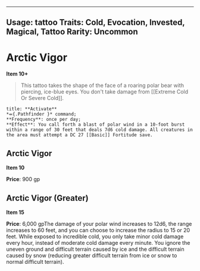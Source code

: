 
---
Usage: tattoo
Traits: Cold, Evocation, Invested, Magical, Tattoo
Rarity: Uncommon
---

# Arctic Vigor

**Item 10+**

> This tattoo takes the shape of the face of a roaring polar bear with piercing, ice-blue eyes. You don't take damage from [[Extreme Cold Or Severe Cold]].

```ad-embed-ability
title: **Activate**
*⬺{.Pathfinder }* command; 
**Frequency**: once per day;
**Effect**: You call forth a blast of polar wind in a 10-foot burst within a range of 30 feet that deals 7d6 cold damage. All creatures in the area must attempt a DC 27 [[Basic]] Fortitude save.

```

## Arctic Vigor

**Item 10**

**Price**: 900 gp

## Arctic Vigor (Greater)

**Item 15**

**Price**: 6,000 gpThe damage of your polar wind increases to 12d6, the range increases to 60 feet, and you can choose to increase the radius to 15 or 20 feet. While exposed to incredible cold, you only take minor cold damage every hour, instead of moderate cold damage every minute. You ignore the uneven ground and difficult terrain caused by ice and the difficult terrain caused by snow (reducing greater difficult terrain from ice or snow to normal difficult terrain).
